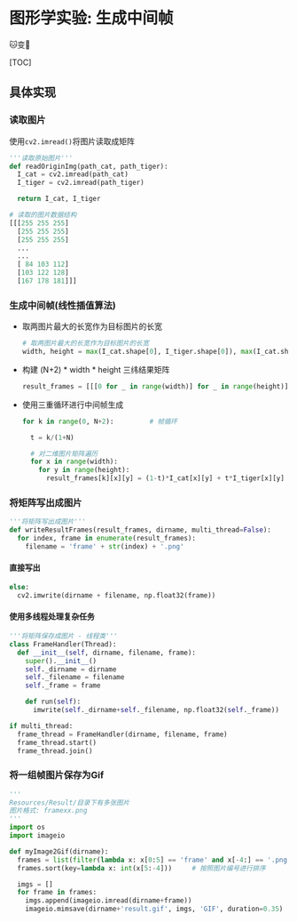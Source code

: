 # 图形学实验: 生成中间帧

🐱变🐯

[TOC]

## 具体实现

### 读取图片

使用`cv2.imread()`将图片读取成矩阵

```python
'''读取原始图片'''
def readOriginImg(path_cat, path_tiger):
  I_cat = cv2.imread(path_cat)
  I_tiger = cv2.imread(path_tiger)

  return I_cat, I_tiger
```

```python
# 读取的图片数据结构
[[[255 255 255]
  [255 255 255]
  [255 255 255]
  ...
  ...
  [ 84 103 112]
  [103 122 128]
  [167 178 181]]]
```

### 生成中间帧(线性插值算法)

- 取两图片最大的长宽作为目标图片的长宽

  ```python
  # 取两图片最大的长宽作为目标图片的长宽
  width, height = max(I_cat.shape[0], I_tiger.shape[0]), max(I_cat.shape[1], I_tiger.shape[1])
  ```

- 构建 (N+2) * width * height 三纬结果矩阵

  ```python
  result_frames = [[[0 for _ in range(width)] for _ in range(height)] for _ in range(N+2)]
  ```

- 使用三重循环进行中间帧生成

  ```python
  for k in range(0, N+2):         # 帧循环
  
    t = k/(1+N)
  
    # 对二维图片矩阵遍历
    for x in range(width):
      for y in range(height):
        result_frames[k][x][y] = (1-t)*I_cat[x][y] + t*I_tiger[x][y]    # 线性插值公式
  ```

### 将矩阵写出成图片

```python
'''将矩阵写出成图片'''
def writeResultFrames(result_frames, dirname, multi_thread=False):
  for index, frame in enumerate(result_frames):
    filename = 'frame' + str(index) + '.png'
```

#### 直接写出

```python
else:
  cv2.imwrite(dirname + filename, np.float32(frame))
```

#### 使用多线程处理复杂任务

```python
'''将矩阵保存成图片 - 线程类'''
class FrameHandler(Thread):
  def __init__(self, dirname, filename, frame):
    super().__init__()
    self._dirname = dirname
    self._filename = filename
    self._frame = frame

    def run(self):
      imwrite(self._dirname+self._filename, np.float32(self._frame))
```

```python
if multi_thread:
  frame_thread = FrameHandler(dirname, filename, frame)
  frame_thread.start()
  frame_thread.join()
```

### 将一组帧图片保存为Gif

```python
'''
Resources/Result/目录下有多张图片
图片格式: framexx.png
'''
import os
import imageio

def myImage2Gif(dirname):
  frames = list(filter(lambda x: x[0:5] == 'frame' and x[-4:] == '.png', os.listdir(dirname)))  # 将不符合命名要求的图片过滤掉(MacOS)会默认创建一些文件
  frames.sort(key=lambda x: int(x[5:-4]))     # 按照图片编号进行排序

  imgs = []
  for frame in frames:
    imgs.append(imageio.imread(dirname+frame))
    imageio.mimsave(dirname+'result.gif', imgs, 'GIF', duration=0.35)
```

